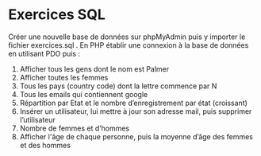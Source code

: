 # Exercices SQL
Créer une nouvelle base de données sur phpMyAdmin puis y importer le fichier exercices.sql .
En PHP établir une connexion à la base de données en utilisant PDO puis :

1. Afficher tous les gens dont le nom est Palmer
2. Afficher toutes les femmes
3. Tous les pays (country code) dont la lettre commence par N
4. Tous les emails qui contiennent google
5. Répartition par Etat et le nombre d’enregistrement par état (croissant)
6. Insérer un utilisateur, lui mettre à jour son adresse mail, puis supprimer l’utilisateur
7. Nombre de femmes et d’hommes 
8. Afficher l'âge de chaque personne, puis la moyenne d’âge des femmes et des hommes
